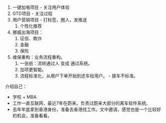 
1. 一键加电项目 - 关注用户体验
2. GTD项目 - 关注过程
3. 用户营销项目 - 打标签，圈人，发推送
	1. 个性化推荐
4. 挪威出海项目：
	1. 征信、欺诈
	2. 金融
	3. 保险
5. 维保重构：业务流程重构。 
	1. 一张纸：流转通过人 变成 通过系统。
	2. 加项更智能。
	3. 流程标准化，从用户下单开始到还车给用户。 - 接车不标准。


介绍自己：
- 学校 + MBA
- 工作一直互联网，最近7年在蔚来。负责过蔚来大部分的离车软件系统。
- 去年年底拿到香港身份，准备去香港找工作。文中邀请，感觉也是一个比较好的机会，准备看看。